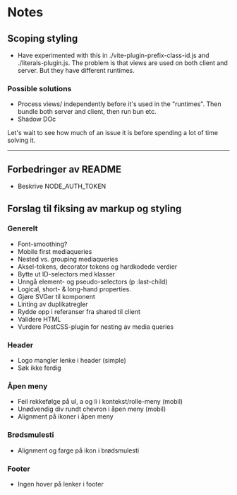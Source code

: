 # Notes

## Scoping styling

- Have experimented with this in ./vite-plugin-prefix-class-id.js and ./literals-plugin.js. The problem is that views are used on both client and server. But they have different runtimes.

### Possible solutions

- Process views/ independently before it's used in the "runtimes". Then bundle both server and client, then run bun etc.
- Shadow DOc

Let's wait to see how much of an issue it is before spending a lot of time solving it.

---

## Forbedringer av README

- Beskrive NODE_AUTH_TOKEN

## Forslag til fiksing av markup og styling

### Generelt

- Font-smoothing?
- Mobile first mediaqueries
- Nested vs. grouping mediaqueries
- Aksel-tokens, decorator tokens og hardkodede verdier
- Bytte ut ID-selectors med klasser
- Unngå element- og pseudo-selectors (p :last-child)
- Logical, short- & long-hand properties.
- Gjøre SVGer til komponent
- Linting av duplikatregler
- Rydde opp i referanser fra shared til client
- Validere HTML
- Vurdere PostCSS-plugin for nesting av media queries

### Header

- Logo mangler lenke i header (simple)
- Søk ikke ferdig

### Åpen meny

- Feil rekkefølge på ul, a og li i kontekst/rolle-meny (mobil)
- Unødvendig div rundt chevron i åpen meny (mobil)
- Alignment på ikoner i åpen meny

### Brødsmulesti

- Alignment og farge på ikon i brødsmulesti

### Footer

- Ingen hover på lenker i footer
